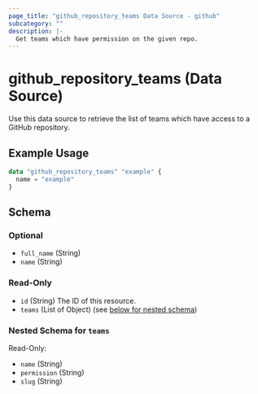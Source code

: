 ```yaml
---
page_title: "github_repository_teams Data Source - github"
subcategory: ""
description: |-
  Get teams which have permission on the given repo.
---
```


# github_repository_teams (Data Source)

Use this data source to retrieve the list of teams which have access to a GitHub repository.

## Example Usage

```terraform
data "github_repository_teams" "example" {
  name = "example"
}
```

<!-- schema generated by tfplugindocs -->
## Schema

### Optional

- `full_name` (String)
- `name` (String)

### Read-Only

- `id` (String) The ID of this resource.
- `teams` (List of Object) (see [below for nested schema](#nestedatt--teams))

<a id="nestedatt--teams"></a>
### Nested Schema for `teams`

Read-Only:

- `name` (String)
- `permission` (String)
- `slug` (String)
